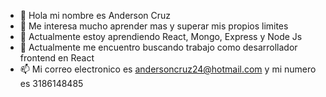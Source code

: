 - 👋 Hola mi nombre es Anderson Cruz
- 👀 Me interesa mucho aprender mas y superar mis propios limites
- 🌱 Actualmente estoy aprendiendo React, Mongo, Express y Node Js
- 💞️ Actualmente me encuentro buscando trabajo como desarrollador frontend en React
- 📫 Mi correo electronico es andersoncruz24@hotmail.com y mi numero es 3186148485

<!---
En mi repositorio podran ver varias aplicaciónes creadas por mi en donde he utilizado los conocimientos que tengo en React, 
Mongo, Express, Node Js.
--->

